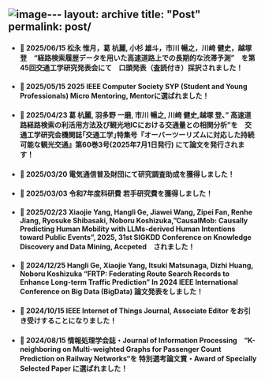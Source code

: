 ![image](https://github.com/user-attachments/assets/94fc4955-35ef-4245-a8f0-691fbd7a0410)---
layout: archive
title: "Post"
permalink: post/
---

* #### 📌 2025/06/15 松永 惟月，葛 杭麗, 小杉 雄斗，市川 暢之，川﨑 健史，越塚 登　“経路検索履歴データを用いた高速道路上での長期的な渋滞予測”　を第45回交通工学研究発表会にて　口頭発表（査読付き）採択されました！
* #### 📌	2025/05/15 2025 IEEE Computer Society SYP (Student and Young Professionals) Micro Mentoring, Mentorに選ばれました！
* #### 📌 2025/04/23 葛 杭麗, 羽多野 一磨, 市川 暢之, 川﨑 健史,越塚 登、” 高速道路経路検索の利活用方法及び観光地ICにおける交通量との相関分析”を　交通工学研究会機関誌｢交通工学｣特集号『オーバーツーリズムに対応した持続可能な観光交通』第60巻3号(2025年7月1日発行) にて論文を発行されます！
* #### 📌 2025/03/20 電気通信普及財団にて研究調査助成を獲得しました！
* #### 📌 2025/03/03 令和7年度科研費 若手研究費を獲得しました！
* #### 📌 2025/02/23 Xiaojie Yang, Hangli Ge, Jiawei Wang, Zipei Fan, Renhe Jiang, Ryosuke Shibasaki, Noboru Koshizuka,”CausalMob: Causally Predicting Human Mobility with LLMs-derived Human Intentions toward Public Events”, 2025, 31st SIGKDD Conference on Knowledge Discovery and Data Mining, Accpeted　されました！
* #### 📌 2024/12/25 Hangli Ge, Xiaojie Yang, Itsuki Matsunaga, Dizhi Huang, Noboru Koshizuka “FRTP: Federating Route Search Records to Enhance Long-term Traffic Prediction” In 2024 IEEE International Conference on Big Data (BigData) 論文発表をしました！
* #### 📌 2024/10/15 IEEE Internet of Things Journal, Associate Editor をお引き受けすることになりました！
* #### 📌 2024/08/15 情報処理学会誌・Journal of Information Processing　“K-neighboring on Multi-weighted Graphs for Passenger Count Prediction on Railway Networks“を 特別選考論文賞・Award of Specially Selected Paper に選ばれました！


<!--

---
### 📝 Ignorance Can Be Forgiven, But Arrogance Cannot Be Tolerated
> No one knows everything, and that's okay.
**The key is to stay humble, keep learning, and never let arrogance block your path to wisdom.**  

---

### 🧘‍♂️ 

| 日本語  | 英語訳 | 説明 / Description |
|--------|--------|--------------------|
| 不盗 | Non-stealing | Do not desire what belongs to others. |
| 不貪 | Non-possessiveness | Letting go of greed, attachments, and materialism. |
| 知足 | Contentment | Being content with what you have and who you are. |
| 内省 | Introspection | Self-study and introspection through the study |
| 鍛錬 | Self-discipline | Developing inner strength through disciplined practice. |

!-->
